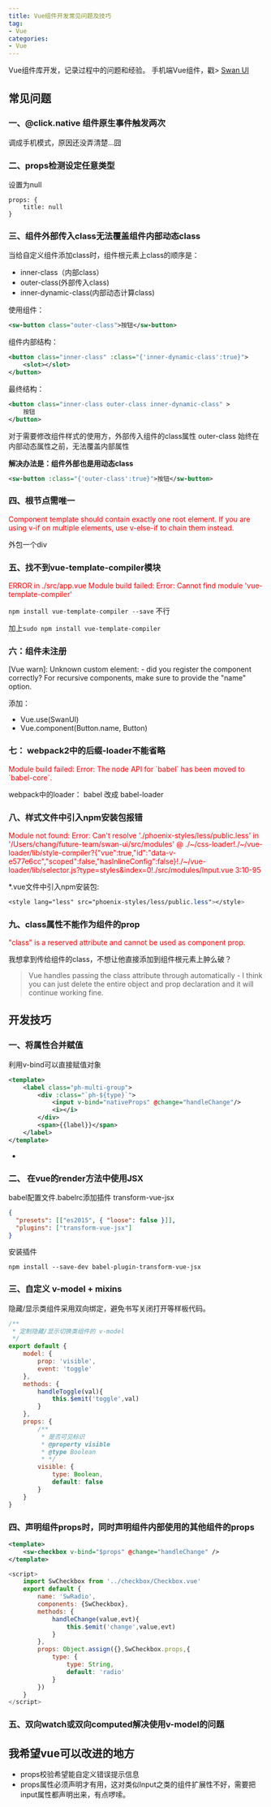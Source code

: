 ```yaml
---
title: Vue组件开发常见问题及技巧
tag:
- Vue
categories:
- Vue
---
```


Vue组件库开发，记录过程中的问题和经验。 手机端Vue组件，戳>  [Swan UI](https://github.com/future-team/swan-ui)

<!--more-->

## 常见问题
### 一、@click.native 组件原生事件触发两次
调成手机模式，原因还没弄清楚...囧

### 二、props检测设定任意类型

设置为null

```
props: {
	title: null
}
```

### 三、组件外部传入class无法覆盖组件内部动态class

当给自定义组件添加class时，组件根元素上class的顺序是：

- inner-class（内部class）
- outer-class(外部传入class)
- inner-dynamic-class(内部动态计算class)

使用组件：

```xml
<sw-button class="outer-class">按钮</sw-button>
```

组件内部结构：

```xml
<button class="inner-class" :class="{'inner-dynamic-class':true}">
	<slot></slot>
</button>

```

最终结构：

```xml
<button class="inner-class outer-class inner-dynamic-class" >
	按钮 
</button>
```

对于需要修改组件样式的使用方，外部传入组件的class属性 outer-class 始终在内部动态属性之前，无法覆盖内部属性


**解决办法是：组件外部也是用动态class**

```xml
<sw-button :class="{'outer-class':true}">按钮</sw-button>
```

### 四、根节点需唯一
<p style="color:red;">
Component template should contain exactly one root element. If you are using v-if on multiple elements, use v-else-if to chain them instead.
</p>

外包一个div

### 五、找不到vue-template-compiler模块
<p style="color:red;">
ERROR in ./src/app.vue
Module build failed: Error: Cannot find module 'vue-template-compiler'
</p>
			
```npm install vue-template-compiler --save``` 不行

加上```sudo npm install vue-template-compiler```

### 六：组件未注册
<p style="color:red;">

[Vue warn]: Unknown custom element: <sw-button> - did you register the component correctly? For recursive components, make sure to provide the "name" option.

</p>

添加：

- Vue.use(SwanUI)
- Vue.component(Button.name, Button)


### 七： webpack2中的后缀-loader不能省略
<p style="color:red;">
Module build failed: Error: The node API for `babel` has been moved to `babel-core`.</p>

webpack中的loader：  babel 改成 babel-loader

### 八、样式文件中引入npm安装包报错

<p style="color:red;">
Module not found: Error: Can't resolve './phoenix-styles/less/public.less' in '/Users/chang/future-team/swan-ui/src/modules'
 @ ./~/css-loader!./~/vue-loader/lib/style-compiler?{"vue":true,"id":"data-v-e577e6cc","scoped":false,"hasInlineConfig":false}!./~/vue-loader/lib/selector.js?type=styles&index=0!./src/modules/Input.vue 3:10-95
</p>
 
 *.vue文件中引入npm安装包:
 
 ```css
 <style lang="less" src="phoenix-styles/less/public.less"></style>
 ```
 
### 九、class属性不能作为组件的prop
<p style="color:red;">
 "class" is a reserved attribute and cannot be used as component prop.
</p>

我想拿到传给组件的class，不想让他直接添加到组件根元素上肿么破？

>Vue handles passing the class attribute through automatically - I think you can just delete the entire object and prop declaration and it will continue working fine.


## 开发技巧

### 一、将属性合并赋值

利用v-bind可以直接赋值对象

```xml
<template>
    <label class="ph-multi-group">
        <div :class="`ph-${type}`">
            <input v-bind="nativeProps" @change="handleChange"/>
            <i></i>
        </div>
        <span>{{label}}</span>
    </label>
</template>
```

-
### 二、 在vue的render方法中使用JSX

babel配置文件.babelrc添加插件 transform-vue-jsx

```json
{
  "presets": [["es2015", { "loose": false }]],
  "plugins": ["transform-vue-jsx"]
}

```

安装插件

```
npm install --save-dev babel-plugin-transform-vue-jsx
```

### 三、自定义 v-model + mixins
隐藏/显示类组件采用双向绑定，避免书写关闭打开等样板代码。

```javascript
/**
 * 定制隐藏/显示切换类组件的 v-model
 */
export default {
    model: {
        prop: 'visible',
        event: 'toggle'
    },
    methods: {
        handleToggle(val){
            this.$emit('toggle',val)
        }
    },
    props: {
        /**
         * 是否可见标识
         * @property visible
         * @type Boolean
         * */
        visible: {
            type: Boolean,
            default: false
        }
    }
}
```

### 四、声明组件props时，同时声明组件内部使用的其他组件的props

```xml
<template>
    <sw-checkbox v-bind="$props" @change="handleChange" />
</template>
```

```javascript
<script>
    import SwCheckbox from '../checkbox/Checkbox.vue'
    export default {
        name: 'SwRadio',
        components: {SwCheckbox},
        methods: {
            handleChange(value,evt){
                this.$emit('change',value,evt)
            }
        },
        props: Object.assign({},SwCheckbox.props,{
            type: {
                type: String,
                default: 'radio'
            }
        })
    }
</script>
```

### 五、双向watch或双向computed解决使用v-model的问题

## 我希望vue可以改进的地方

- props校验希望能自定义错误提示信息
- props属性必须声明才有用，这对类似Input之类的组件扩展性不好，需要把input属性都声明出来，有点啰嗦。






